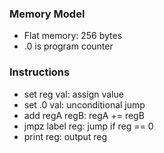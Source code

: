 ### Memory Model
- Flat memory: 256 bytes
- .0 is program counter

### Instructions
- set reg val: assign value
- set .0 val: unconditional jump
- add regA regB: regA += regB
- jmpz label reg: jump if reg == 0
- print reg: output reg
